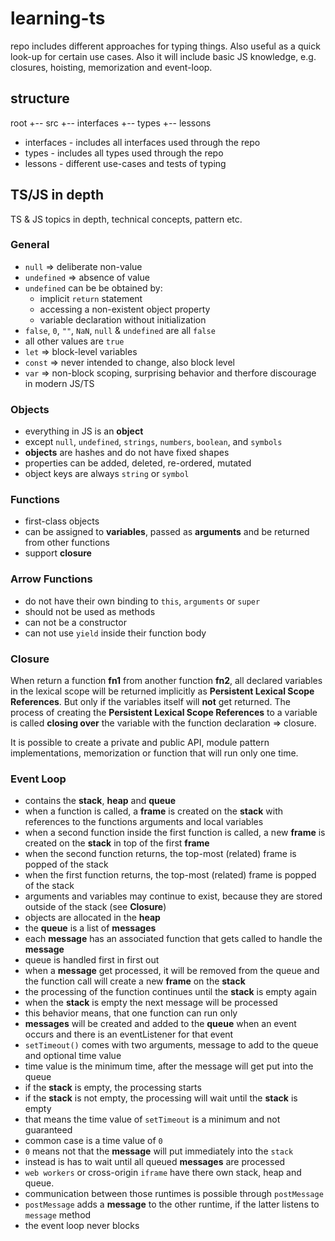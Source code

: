 # learning-ts

repo includes different approaches for typing things. Also useful as a quick look-up
for certain use cases. Also it will include basic JS knowledge,
e.g. closures, hoisting, memorization and event-loop.

## structure

root
+-- src
    +-- interfaces
    +-- types
    +-- lessons

- interfaces - includes all interfaces used through the repo
- types - includes all types used through the repo
- lessons - different use-cases and tests of typing

## TS/JS in depth

TS & JS topics in depth, technical concepts, pattern etc.

### General

* `null` => deliberate non-value
* `undefined` => absence of value
* `undefined` can be be obtained by:
  * implicit `return` statement
  * accessing a non-existent object property
  * variable declaration without initialization
* `false`, `0`, `""`, `NaN`, `null` & `undefined` are all `false`
* all other values are `true`
* `let` => block-level variables
* `const` => never intended to change, also block level
* `var` => non-block scoping, surprising behavior and therfore discourage in modern JS/TS

### Objects

* everything in JS is an **object**
* except `null`, `undefined`, `strings`, `numbers`, `boolean`, and `symbols`
* **objects** are hashes and do not have fixed shapes
* properties can be added, deleted, re-ordered, mutated
* object keys are always `string` or `symbol`

### Functions

* first-class objects
* can be assigned to **variables**, passed as **arguments** and be returned from other functions
* support **closure**

### Arrow Functions

* do not have their own binding to `this`, `arguments` or `super`
* should not be used as methods
* can not be a constructor
* can not use `yield` inside their function body

### Closure

When return a function **fn1** from another function **fn2**, all declared variables in the
lexical scope will be returned implicitly as **Persistent Lexical Scope References**.
But only if the variables itself will **not** get returned. The process of creating the 
**Persistent Lexical Scope References** to a variable is called **closing over** the
variable with the function declaration => closure.

It is possible to create a private and public API, module pattern implementations, memorization or function that will run only one time.

### Event Loop

* contains the **stack**, **heap** and **queue**
* when a function is called, a **frame** is created on the **stack** with references to the functions arguments and local variables
* when a second function inside the first function is called, a new **frame** is created on the **stack** in top of the first **frame**
* when the second function returns, the top-most (related) frame is popped of the stack
* when the first function returns, the top-most (related) frame is popped of the stack
* arguments and variables may continue to exist, because they are stored outside of the stack (see **Closure**)
* objects are allocated in the **heap**
* the **queue** is a list of **messages**
* each **message** has an associated function that gets called to handle the **message**
* queue is handled first in first out
* when a **message** get processed, it will be removed from the queue and the function call will create a new **frame** on the **stack**
* the processing of the function continues until the **stack** is empty again
* when the **stack** is empty the next message will be processed
* this behavior means, that one function can run only
* **messages** will be created and added to the **queue** when an event occurs and there is an eventListener for that event
* `setTimeout()` comes with two arguments, message to add to the queue and optional time value
* time value is the minimum time, after the message will get put into the queue
* if the **stack** is empty, the processing starts
* if the **stack** is not empty, the processing will wait until the **stack** is empty
* that means the time value of `setTimeout` is a minimum and not guaranteed
* common case is a time value of `0`
* `0` means not that the **message** will put immediately into the `stack`
* instead is has to wait until all queued **messages** are processed
* `web workers` or cross-origin `iframe` have there own stack, heap and queue.
* communication between those runtimes is possible through `postMessage`
* `postMessage` adds a **message** to the other runtime, if the latter listens to `message` method
* the event loop never blocks
